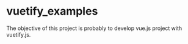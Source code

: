 # vuetify_examples
The objective of this project is probably to develop vue.js project with vuetify.js.
